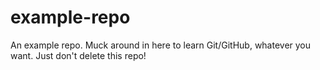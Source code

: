 # example-repo
An example repo. Muck around in here to learn Git/GitHub, whatever you want. Just don't delete this repo!
